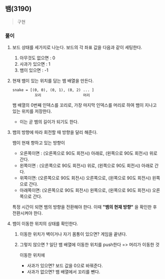 ## 뱀(3190)
> 구현

### 풀이
1. 보드 상태를 세가지로 나눈다. 
    보드의 각 좌표 값을 다음과 같이 세팅한다. 
   1. 아무것도 없으면 : 0
   2. 사과가 있으면 : 1
   3. 뱀이 있으면 : -1

2. 현재 뱀이 있는 위치를 담는 뱀 배열을 만든다. 
   ```
   snake = [(0, 0), (0, 1), (0, 2) ... ]
             꼬리                   머리
   ```
    뱀 배열의 0번째 인덱스를 꼬리로, 가장 마지막 인덱스를 머리로 하여 뱀이 지나고 있는 위치를 저장한다. 
    * 이는 곧 뱀의 길이가 되기도 한다. 
  
3. 뱀의 방향에 따라 회전할 때 방향을 달리 해준다. 

    ​뱀이 현재 향하고 있는 방향이
      - 오른쪽이면 : (오른쪽으로 90도 회전시) 아래로, (왼쪽으로 90도 회전시) 위로 간다.
      - 왼쪽이면 : (오른쪽으로 90도 회전시) 위로, (왼쪽으로 90도 회전시) 아래로 간다.
      - 위쪽이면: (오른쪽으로 90도 회전시) 오른쪽으로, (왼쪽으로 90도 회전시) 왼쪽으로 간다.
      - 아래쪽이면: (오른쪽으로 90도 회전시) 왼쪽으로, (왼쪽으로 90도 회전시) 오른쪽으로 간다.

    특정 시간이 되면 뱀의 방향을 전환해야 한다. 이때 **"뱀의 현재 방향"** 을 확인한 후 전환시켜야 한다. 

4. 뱀이 이동한 위치의 상태를 확인한다. 
   1. 이동한 위치가 벽이거나 자기 몸통이 있으면? 게임을 끝낸다. 
   2. 그렇지 않으면 ? 일단 뱀 배열에 이동한 위치를 push한다 => 머리가 이동한 것 
    
        이동한 위치에
       - 사과가 있으면? 보드 값을 0으로 바꿔준다. 
       - 사과가 없으면? 뱀 배열에서 꼬리를 뺀다. 